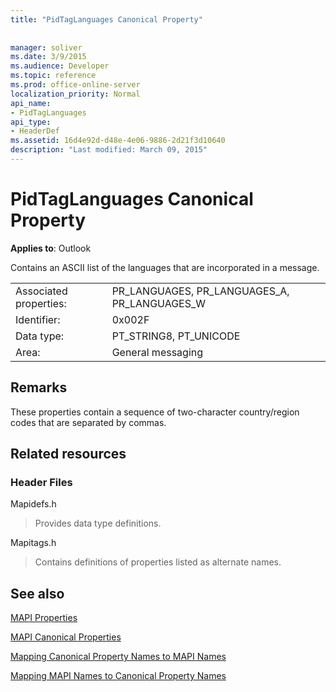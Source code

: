 ```yaml
---
title: "PidTagLanguages Canonical Property"
 
 
manager: soliver
ms.date: 3/9/2015
ms.audience: Developer
ms.topic: reference
ms.prod: office-online-server
localization_priority: Normal
api_name:
- PidTagLanguages
api_type:
- HeaderDef
ms.assetid: 16d4e92d-d48e-4e06-9886-2d21f3d10640
description: "Last modified: March 09, 2015"
---
```


# PidTagLanguages Canonical Property

  
  
**Applies to**: Outlook 
  
Contains an ASCII list of the languages that are incorporated in a message. 
  
|||
|:-----|:-----|
|Associated properties:  <br/> |PR_LANGUAGES, PR_LANGUAGES_A, PR_LANGUAGES_W  <br/> |
|Identifier:  <br/> |0x002F  <br/> |
|Data type:  <br/> |PT_STRING8, PT_UNICODE  <br/> |
|Area:  <br/> |General messaging  <br/> |
   
## Remarks

These properties contain a sequence of two-character country/region codes that are separated by commas. 
  
## Related resources

### Header Files

Mapidefs.h
  
> Provides data type definitions.
    
Mapitags.h
  
> Contains definitions of properties listed as alternate names.
    
## See also



[MAPI Properties](mapi-properties.md)
  
[MAPI Canonical Properties](mapi-canonical-properties.md)
  
[Mapping Canonical Property Names to MAPI Names](mapping-canonical-property-names-to-mapi-names.md)
  
[Mapping MAPI Names to Canonical Property Names](mapping-mapi-names-to-canonical-property-names.md)

